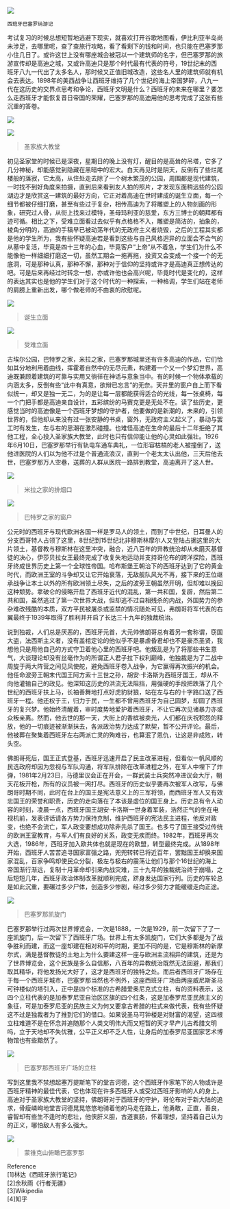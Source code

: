![](Barcelona1.jpg)

`西班牙巴塞罗纳游记`

考试复习的时候总想短暂地逃避下现实，就喜欢打开谷歌地图看，伊比利亚半岛尚未涉足，去哪里呢，查了查旅行攻略，看了看剩下的钱和时间，也只能在巴塞罗那小住几日了。或许这世上没有哪座城会被冠以一个建筑师的名字，但巴塞罗那的旅游宣传却是高迪之城，又或许高迪只是那个时代最有代表的符号，19世纪末的西班牙八九一代出了太多名人，那时候又正值旧城改造，这些名人里的建筑师就有机会去表达。1898年的美西战争让西班牙维持了几个世纪的海上帝国梦碎，八九一代在这历史的交界点思考和争论，西班牙文明是什么？西班牙的未来在哪里？要怎么走西班牙才能恢复昔日帝国的荣耀，巴塞罗那的高迪用他的思考完成了这张有些沉重的答卷。

![](Barcelona2.jpg)

![](Barcelona3.jpg)
>圣家族大教堂

初见圣家堂的时候已是深夜，星期日的晚上没有灯，醒目的是高耸的吊塔，它多了几分神秘，却能感觉到隐藏在黑暗中的宏大。白天再见时是阴天，反倒有了些烂尾楼般的落寂，它太高，从住处走去除了一个树木繁茂的公园，周围都是现代建筑，一时找不到好角度来拍摄，直到后来看到友人拍的照片，才发现东面稍远些的公园湖边才是欣赏这一建筑的最好方向，它正对着高迪在世时建成的诞生立面，每一个细节都被仔细打磨，甚至有些过于复杂，相传高迪为了将雕塑上的人物刻画的形象，研究过人骨，从街上找来过模特，圣母玛利亚的慈爱，东方三博士的朝拜都有迹可循。相比之下，受难立面看过去似乎有点格格不入，雕塑是简洁的，抽象的，棱角分明的，高迪的手稿早已被动荡年代的无政府主义者烧毁，之后的工程其实都是他的学生所为，我有些怀疑高迪若是看到这些与自己风格迥异的立面会不会气的从墓中复活，毕竟是四十三年的心血，毕竟客户“上帝”从不着急，学生们为什么不能像他一样细细打磨这一切，虽然工期会一拖再拖，投资又会变成一个接一个的无底洞，可是那种认真，那种不懈，那种对于信仰的坚持或许才是高迪真正想传达的吧。可是后来再经过时转念一想，亦或许他也会高兴呢，毕竟时代是变化的，这样的表达其实也是他的学生们对于这个时代的一种探索，一种格调，学生们站在老师的肩膀上重新出发，哪个做老师的不由衷的欣慰呢。

![](Barcelona4.jpg)
>诞生立面

![](Barcelona5.jpg)
>受难立面

古埃尔公园，巴特罗之家，米拉之家，巴塞罗那城里还有许多高迪的作品，它们恰如其分地利用着曲线，挥霍着自然中的无尽元素，构建着一个又一个梦幻世界，高迪既兼顾着建筑的可靠与实用又徜徉在神话与意象当中。有的时候一个物体承载的内涵太多，反倒有些“此中有真意，欲辩已忘言”的无奈。天井里的窗户自上而下看似统一，却又是独一无二，为的是让每一层都能获得适合的光线，每一张桌椅，每一个门把手都是高迪亲自设计，五彩缤纷的马赛克更是无处不在。读了些历史，更感觉当时的高迪像是一个西班牙梦想的守护者，他要做的是新潮的，未来的，引领世界的，但他却从来没有过一张安静的书桌，窗外，无政府主义起义了，暴动与罢工时有发生，左与右的思潮在激烈碰撞。也难怪高迪在生命的最后十二年拒绝了其他工程，全心投入圣家族大教堂，此时也只有信仰能让他的心灵如此强壮。1926年6月10日，巴塞罗那举行有轨电车通车典礼，一位形容枯槁的老人被撞倒了，送他进医院的人们以为他不过是个普通流浪汉，直到一个老太太认出他，三天后他去世，巴塞罗那万人空巷，送葬的人群从医院一路排到教堂，高迪离开了这人世。

![](Barcelona6.jpg)
>米拉之家的排烟口


![](Barcelona7.jpg)
>巴特罗之家的窗户

公元时的西班牙与现代欧洲各国一样是罗马人的领土，而到了中世纪，日耳曼人的分支西哥特人占领了这里，8世纪到15世纪北非穆斯林摩尔人又登陆占据这里的大片领土，基督教与穆斯林在这里冲突，融合，近八百年的异教统治却从未磨灭基督徒的决心，伊莎贝拉女王最终完成了收复失地运动并支持哥伦布的跨洋探险，西班牙终成世界历史上第一个全球性帝国。哈布斯堡王朝治下的西班牙达到了它的黄金时代，而欧洲王室的斗争却又让它开始衰落，无敌舰队风光不再，接下来的王位继承战争让本土以外的所有欧洲领土尽失，之后的波旁王朝虽然开明，但却难以挽回这种颓势。拿破仑的侵略开启了西班牙近代的混乱，第一共和国，复辟，然后第二共和国，虽然逃过了第一次世界大战，但却逃不过自相残杀的内战，外国势力的参杂难改残酷的本质，双方平民被屠杀或监禁的情况随处可见，弗朗哥将军代表的右翼最终于1939年取得了胜利并开启了长达三十九年的独裁统治。

说到独裁，人们总是厌恶的，西班牙元首，大元帅佛朗哥总有着另一套称谓，窃国大盗，法西斯主义者，没有盖棺定论的他似乎不是暴虐昏君却也不是豪杰圣贤，我想他只是用他自己的方式守卫着他心里的西班牙吧。他叛乱是为了将那些书生意气，大谈理论却没有丝毫作为的所谓正人君子拉下权利巅峰，他独裁是为了二战中周旋于两大阵营之间见风使舵，避免西班牙卷入战争，为它赢得再次振兴的机会。他任命波旁王朝末代国王阿方索十三世之孙，胡安·卡洛斯为西班牙国王，却从不向他灌输自己的政见。他深知这历史的洪流无法阻挡，用强硬的手段把跌落了几个世纪的西班牙扶上马，长袖善舞地打点好虎豹豺狼，站在左与右的十字路口送了西班牙一程。他还权于王，归力于民，一生都不曾用西班牙为自己圆梦，却圆了西班牙的复兴梦。他始终清醒着，审时度势地爱护着西班牙，不让它再次见诸暴力亦或众叛亲离。然而，他去世的那一天，大街上的香槟被卖光，人们都在庆祝积怨的释放，他的一切痕迹被渐渐抹去，各派政治势力达成了默契，暂不公开评论。最后，他被葬在聚集着西班牙左右两派亡灵的殉难谷，也算泯了恩仇，让这是非成败，转头空。

佛朗哥死后，国王正式登基，西班牙迅速开启了民主改革进程，但看似一帆风顺的民选政府却因为忽视与军队沟通，将军队排除在改革进程之外，在军人中埋下了炸弹，1981年2月23日，马德里议会正在开会，一群武装士兵突然冲进议会大厅，朝天花板开枪，所有的议员被一网打尽。西班牙的历史似乎要再次被军人改写，与佛朗哥时期不同，此时在台上的国王是宪法意义上的三军将领，而西班牙军人又有效忠国王的荣誉和职责，历史的走向落在了本该是虚位的国王身上。历史总有令人动容的时刻，凌晨一点，西班牙国王胡安·卡洛斯一世身着军装，浩然正气的坐在电视机前，发表讲话请各方势力保持克制，维护西班牙的宪法民主进程，他反对政变，也绝不会流亡，军人政变要想成功除非先杀了国王。也多亏了国王接受过传统的欧洲王室教育，与军人们有良好的关系，政变无疾而终。1982年，西班牙再次大选，1986年，西班牙加入欧共体也就是现在的欧盟，转型最终完成。从1898年开始，西班牙人苦苦追寻国家富强之路，兜兜转转已将近百年，罢黜国王却换来国家混乱，百家争鸣却使民众分裂，极左与极右的震荡让他们与那个16世纪的海上帝国渐行渐远，复制十月革命却引来内战灾难，三十九年的独裁统治终于崩塌，之后短短几年，西班牙政治体制改革就顺利完成，跻身发达国家行列。历史的车轮总是如此沉重，要碾过多少尸体，创造多少惨剧，经过多少努力才能缓缓走向正途。

![](Barcelona8.jpg)
>巴塞罗那凯旋门


巴塞罗那举行过两次世界博览会，一次是1888，一次是1929，前一次留下了了一座凯旋门，后一次留下了西班牙广场。世界上有太多凯旋门，它们大多都是为了战争胜利而建，而这一座却建在相对和平的时期，更加不同的是，它是穆斯林的新摩尔式，满是基督教徒的土地上为什么要建这样一座与欧洲主流相异的建筑，还是为了世界博览会，这个民族是多么自信那，八百年的异教统治既然无法回避，那我们取其精华，将他发扬光大好了，这才是西班牙的独特之处。而后者西班牙广场存在于每一个西班牙城市，巴塞罗那当然也不例外，这座西班牙广场由两座威尼斯圣马可钟楼似的塔引入，正中是四个标准的古希腊爱奥尼克式立柱，有的资料表示，这四个立柱代表的是加泰罗尼亚自治区区旗的四个红条，这是加泰罗尼亚民族主义的象征，可是加泰罗尼亚的民族主义为何又要拿古希腊的柱式来做代表，我有些怀疑这不过是独裁者为了推到它们的借口。如果说圣马可钟楼是对财富的渴望，这四根立柱难道不是在怀念并追随那个人类文明伟大而又短暂的天才早产儿古希腊文明吗，立于天地却不失优雅，公平正义却不乏人性，让身后的加泰罗尼亚国家艺术博物馆也有些黯然了。

![](Barcelona9.jpg)
>巴塞罗那西班牙广场的立柱

写到这里我不禁想起塞万提斯笔下的堂吉诃德，这个西班牙作家笔下的人物或许是西班牙精神的最佳代表，它也体现在许多西班牙人或受过西班牙影响的人的身上。高迪对于圣家族大教堂的坚持，佛朗哥对于西班牙的守护，哥伦布对于新大陆的追求，骨瘦嶙峋地堂吉诃德晃晃悠悠地骑着他的马走在路上，他勇敢，正直，善良，睿智却有些生不逢时的悲壮，他侠肝义胆，古道衷肠，怀着理想，坚持着自己认为的正义，哪怕敌人有多么强大。

![](Barcelona10.jpg)
>蒙锥克山俯瞰巴塞罗那

Reference<br/>
[1]林达《西班牙旅行笔记》<br/>
[2]余秋雨《行者无疆》<br/>
[3]Wikipedia<br/>
[4]知乎<br/>

